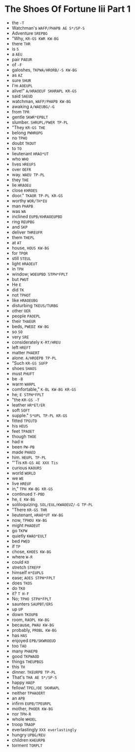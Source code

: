 # The Shoes Of Fortune Iii Part 1

* the `-T`
* Watchman's `WAFP/PHAPB AE S*/SP-S`
* Adventure `SREPBG`
* "Why, `KR-GS KWR KW-BG`
* there `THR`
* is `S`
* a `AEU`
* pair `PAEUR`
* of `-F`
* galoshes, `TKPWA/HRORB/-S KW-BG`
* as `AZ`
* sure `SHUR`
* I'm `AOEUPL`
* alive!" `A/HRAOEUF SKHRAPL KR-GS`
* said `SAEUD`
* watchman, `WAFP/PHAPB KW-BG`
* awaking `A/WAEUBG/-G`
* from `TPR`
* gentle `SKWR*EPBLT`
* slumber. `SHRUPL/PWER TP-PL`
* "They `KR-GS THE`
* belong `PWHROPG`
* no `TPHO`
* doubt `TKOUT`
* to `TO`
* lieutenant `HRAO*UT`
* who `WHO`
* lives `HREUFS`
* over `OEFR`
* way. `WAEU TP-PL`
* they `THE`
* lie `HRAOEU`
* close `KHROES`
* door." `TKAOR TP-PL KR-GS`
* worthy `WOR/TH*EU`
* man `PHAPB`
* was `WA`
* inclined `EUPB/KHRAOEUPBD`
* ring `REUPBG`
* and `SKP`
* deliver `THREUFR`
* them `THEPL`
* at `AT`
* house, `HOUS KW-BG`
* for `TPOR`
* still `STEUL`
* light `HRAOEUT`
* in `TPH`
* window; `WOEUPBD STPH*FPLT`
* but `PWUT`
* He `E`
* did `TK`
* not `TPHOT`
* like `HRAOEUBG`
* disturbing `TKEUS/TURBG`
* other `OER`
* people `PAOEPL`
* their `THAEUR`
* beds, `PWEDZ KW-BG`
* so `SO`
* very `SRE`
* considerately `K-RT/HREU`
* left `HREFT`
* matter `PHAERT`
* alone. `A/HROEPB TP-PL`
* "Such `KR-GS SUFP`
* shoes `SHAOS`
* must `PHUFT`
* be `-B`
* warm `WARPL`
* comfortable," `K-BL KW-BG KR-GS`
* he; `E STPH*FPLT`
* "the `KR-GS -T`
* leather `HR*ET/ER`
* soft `SOFT`
* supple." `S*UPL TP-PL KR-GS`
* fitted `TPEUTD`
* his `HEUS`
* feet `TPAOET`
* though `THOE`
* had `H`
* been `PW-PB`
* made `PHAED`
* him. `HEUPL TP-PL`
* "'Tis `KR-GS AE XXX Tis`
* curious `KAOURS`
* world `WORLD`
* we `WE`
* live `HREUF`
* in," `TPH KW-BG KR-GS`
* continued `T-PBD`
* he, `E KW-BG`
* soliloquizing. `SOL/EUL/KWAOEUZ/-G TP-PL`
* "There `KR-GS THR`
* lieutenant, `HRAO*UT KW-BG`
* now, `TPHOU KW-BG`
* might `PHAOEUT`
* go `TKPW`
* quietly `KWAO*EULT`
* bed `PWED`
* if `TP`
* chose, `KHOES KW-BG`
* where `W-R`
* could `KO`
* stretch `STREFP`
* himself `H*EUPLS`
* ease; `AOES STPH*FPLT`
* does `TKOS`
* do `TKO`
* it? `T H-F`
* No; `TPHO STPH*FPLT`
* saunters `SAUPBT/ERS`
* up `UP`
* down `TKOUPB`
* room, `RAOPL KW-BG`
* because, `PWAU KW-BG`
* probably, `PROBL KW-BG`
* has `HAS`
* enjoyed `EPB/SKWROEUD`
* too `TAO`
* many `PHAEPB`
* good `TKPWAOD`
* things `THEUPBGS`
* this `TH`
* dinner. `TKEURPB TP-PL`
* That's `THA AE S*/SP-S`
* happy `HAEP`
* fellow! `TPEL/OE SKHRAPL`
* neither `TPHAOERT`
* an `APB`
* infirm `EUPB/TPEURPL`
* mother, `PHOER KW-BG`
* nor `TPH-R`
* whole `WHOEL`
* troop `TRAOP`
* everlastingly `XXX everlastingly`
* hungry `UPBG/REU`
* children `KHEURPB`
* torment `TORPLT`
